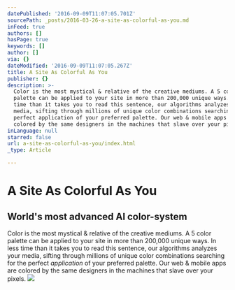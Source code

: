 ```yaml
---
datePublished: '2016-09-09T11:07:05.701Z'
sourcePath: _posts/2016-03-26-a-site-as-colorful-as-you.md
inFeed: true
authors: []
hasPage: true
keywords: []
author: []
via: {}
dateModified: '2016-09-09T11:07:05.267Z'
title: A Site As Colorful As You
publisher: {}
description: >-
  Color is the most mystical & relative of the creative mediums. A 5 color
  palette can be applied to your site in more than 200,000 unique ways. In less
  time than it takes you to read this sentence, our algorithms analyzes your
  media, sifting through millions of unique color combinations searching for the
  perfect application of your preferred palette. Our web & mobile apps are
  colored by the same designers in the machines that slave over your pixels.
inLanguage: null
starred: false
url: a-site-as-colorful-as-you/index.html
_type: Article

---
```

# A Site As Colorful As You

## World's most advanced AI color-system

Color is the most mystical & relative of the creative mediums. A 5 color palette can be applied to your site in more than 200,000 unique ways. In less time than it takes you to read this sentence, our algorithms analyzes your media, sifting through millions of unique color combinations searching for the perfect _application_ of your preferred palette. Our web & mobile apps are colored by the same designers in the machines that slave over your pixels.
![](https://the-grid-user-content.s3-us-west-2.amazonaws.com/edb2e99d-1f05-47d9-a262-6c894931e488.jpg)